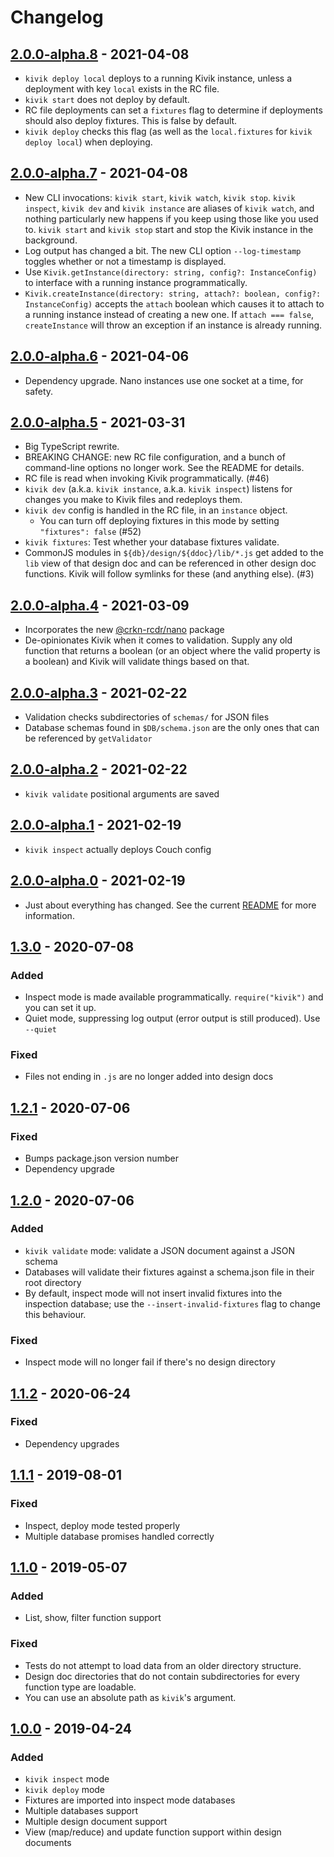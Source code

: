 # Changelog

## [2.0.0-alpha.8] - 2021-04-08

- `kivik deploy local` deploys to a running Kivik instance, unless a deployment with key `local` exists in the RC file.
- `kivik start` does not deploy by default.
- RC file deployments can set a `fixtures` flag to determine if deployments should also deploy fixtures. This is false by default.
- `kivik deploy` checks this flag (as well as the `local.fixtures` for `kivik deploy local`) when deploying.

## [2.0.0-alpha.7] - 2021-04-08

- New CLI invocations: `kivik start`, `kivik watch`, `kivik stop`. `kivik inspect`, `kivik dev` and `kivik instance` are aliases of `kivik watch`, and nothing particularly new happens if you keep using those like you used to. `kivik start` and `kivik stop` start and stop the Kivik instance in the background.
- Log output has changed a bit. The new CLI option `--log-timestamp` toggles whether or not a timestamp is displayed.
- Use `Kivik.getInstance(directory: string, config?: InstanceConfig)` to interface with a running instance programmatically.
- `Kivik.createInstance(directory: string, attach?: boolean, config?: InstanceConfig)` accepts the `attach` boolean which causes it to attach to a running instance instead of creating a new one. If `attach === false`, `createInstance` will throw an exception if an instance is already running.

## [2.0.0-alpha.6] - 2021-04-06

- Dependency upgrade. Nano instances use one socket at a time, for safety.

## [2.0.0-alpha.5] - 2021-03-31

- Big TypeScript rewrite.
- BREAKING CHANGE: new RC file configuration, and a bunch of command-line options no longer work. See the README for details.
- RC file is read when invoking Kivik programmatically. (#46)
- `kivik dev` (a.k.a. `kivik instance`, a.k.a. `kivik inspect`) listens for changes you make to Kivik files and redeploys them.
- `kivik dev` config is handled in the RC file, in an `instance` object.
  - You can turn off deploying fixtures in this mode by setting `"fixtures": false` (#52)
- `kivik fixtures`: Test whether your database fixtures validate.
- CommonJS modules in `${db}/design/${ddoc}/lib/*.js` get added to the `lib` view of that design doc and can be referenced in other design doc functions. Kivik will follow symlinks for these (and anything else). (#3)

## [2.0.0-alpha.4] - 2021-03-09

- Incorporates the new [@crkn-rcdr/nano](https://github.com/crkn-rcdr/nano) package
- De-opinionates Kivik when it comes to validation. Supply any old function that returns a boolean (or an object where the valid property is a boolean) and Kivik will validate things based on that.

## [2.0.0-alpha.3] - 2021-02-22

- Validation checks subdirectories of `schemas/` for JSON files
- Database schemas found in `$DB/schema.json` are the only ones that can be referenced by `getValidator`

## [2.0.0-alpha.2] - 2021-02-22

- `kivik validate` positional arguments are saved

## [2.0.0-alpha.1] - 2021-02-19

- `kivik inspect` actually deploys Couch config

## [2.0.0-alpha.0] - 2021-02-19

- Just about everything has changed. See the current [README](README.md) for more information.

## [1.3.0] - 2020-07-08

### Added

- Inspect mode is made available programmatically. `require("kivik")` and you can set it up.
- Quiet mode, suppressing log output (error output is still produced). Use `--quiet`

### Fixed

- Files not ending in `.js` are no longer added into design docs

## [1.2.1] - 2020-07-06

### Fixed

- Bumps package.json version number
- Dependency upgrade

## [1.2.0] - 2020-07-06

### Added

- `kivik validate` mode: validate a JSON document against a JSON schema
- Databases will validate their fixtures against a schema.json file in their root directory
- By default, inspect mode will not insert invalid fixtures into the inspection database; use the `--insert-invalid-fixtures` flag to change this behaviour.

### Fixed

- Inspect mode will no longer fail if there's no design directory

## [1.1.2] - 2020-06-24

### Fixed

- Dependency upgrades

## [1.1.1] - 2019-08-01

### Fixed

- Inspect, deploy mode tested properly
- Multiple database promises handled correctly

## [1.1.0] - 2019-05-07

### Added

- List, show, filter function support

### Fixed

- Tests do not attempt to load data from an older directory structure.
- Design doc directories that do not contain subdirectories for every function type are loadable.
- You can use an absolute path as `kivik`'s argument.

## [1.0.0] - 2019-04-24

### Added

- `kivik inspect` mode
- `kivik deploy` mode
- Fixtures are imported into inspect mode databases
- Multiple databases support
- Multiple design document support
- View (map/reduce) and update function support within design documents

[2.0.0-alpha.8]: https://github.com/crkn-rcdr/kivik/releases/tag/v2.0.0-alpha.8
[2.0.0-alpha.7]: https://github.com/crkn-rcdr/kivik/releases/tag/v2.0.0-alpha.7
[2.0.0-alpha.6]: https://github.com/crkn-rcdr/kivik/releases/tag/v2.0.0-alpha.6
[2.0.0-alpha.5]: https://github.com/crkn-rcdr/kivik/releases/tag/v2.0.0-alpha.5
[2.0.0-alpha.4]: https://github.com/crkn-rcdr/kivik/releases/tag/v2.0.0-alpha.4
[2.0.0-alpha.3]: https://github.com/crkn-rcdr/kivik/releases/tag/v2.0.0-alpha.3
[2.0.0-alpha.2]: https://github.com/crkn-rcdr/kivik/releases/tag/v2.0.0-alpha.2
[2.0.0-alpha.1]: https://github.com/crkn-rcdr/kivik/releases/tag/v2.0.0-alpha.1
[2.0.0-alpha.0]: https://github.com/crkn-rcdr/kivik/releases/tag/v2.0.0-alpha.0
[1.3.0]: https://github.com/crkn-rcdr/kivik/releases/tag/v1.3.0
[1.2.1]: https://github.com/crkn-rcdr/kivik/releases/tag/v1.2.1
[1.2.0]: https://github.com/crkn-rcdr/kivik/releases/tag/v1.2.0
[1.1.2]: https://github.com/crkn-rcdr/kivik/releases/tag/v1.1.2
[1.1.1]: https://github.com/crkn-rcdr/kivik/releases/tag/v1.1.1
[1.1.0]: https://github.com/crkn-rcdr/kivik/releases/tag/v1.1.0
[1.0.0]: https://github.com/crkn-rcdr/kivik/releases/tag/v1.0.0
